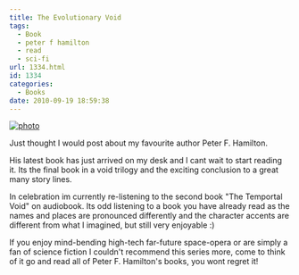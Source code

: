 ```yaml
---
title: The Evolutionary Void
tags:
  - Book
  - peter f hamilton
  - read
  - sci-fi
url: 1334.html
id: 1334
categories:
  - Books
date: 2010-09-19 18:59:38
---
```


[![](https://mikecann.co.uk/wp-content/uploads/2010/09/photo.jpg "photo")](https://mikecann.co.uk/wp-content/uploads/2010/09/photo.jpg)

Just thought I would post about my favourite author Peter F. Hamilton.

<!-- more -->

His latest book has just arrived on my desk and I cant wait to start reading it. Its the final book in a void trilogy and the exciting conclusion to a great many story lines.

In celebration im currently re-listening to the second book "The Temportal Void" on audiobook. Its odd listening to a book you have already read as the names and places are pronounced differently and the character accents are different from what I imagined, but still very enjoyable :)

If you enjoy mind-bending high-tech far-future space-opera or are simply a fan of science fiction I couldn't recommend this series more, come to think of it go and read all of Peter F. Hamilton's books, you wont regret it!
